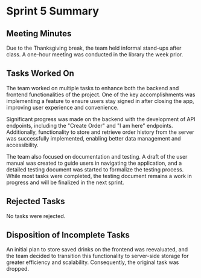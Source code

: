 # Sprint 5 Summary

## Meeting Minutes  
Due to the Thanksgiving break, the team held informal stand-ups after class. A one-hour meeting was conducted in the library the week prior.  

## Tasks Worked On  
The team worked on multiple tasks to enhance both the backend and frontend functionalities of the project. One of the key accomplishments was implementing a feature to ensure users stay signed in after closing the app, improving user experience and convenience.  

Significant progress was made on the backend with the development of API endpoints, including the "Create Order" and "I am here" endpoints. Additionally, functionality to store and retrieve order history from the server was successfully implemented, enabling better data management and accessibility.  

The team also focused on documentation and testing. A draft of the user manual was created to guide users in navigating the application, and a detailed testing document was started to formalize the testing process. While most tasks were completed, the testing document remains a work in progress and will be finalized in the next sprint.  

## Rejected Tasks  
No tasks were rejected.  

## Disposition of Incomplete Tasks  
An initial plan to store saved drinks on the frontend was reevaluated, and the team decided to transition this functionality to server-side storage for greater efficiency and scalability. Consequently, the original task was dropped.  

